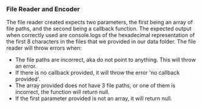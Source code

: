 ### File Reader and Encoder

The file reader created expects two parameters, the first being an array of file paths, and the second being a callback function. The expected output when correctly used are console.logs of the hexadecimal representation of the first 8 characters in the files that we provided in our data folder.
The file reader will throw errors when:
- The file paths are incorrect, aka do not point to anything. This will throw an error.
- If there is no callback provided, it will throw the error 'no callback provided'.
- The array provided does not have 3 file paths, or one of them is incorrect, the function will return null.
- If the first parameter provided is not an array, it will return null.